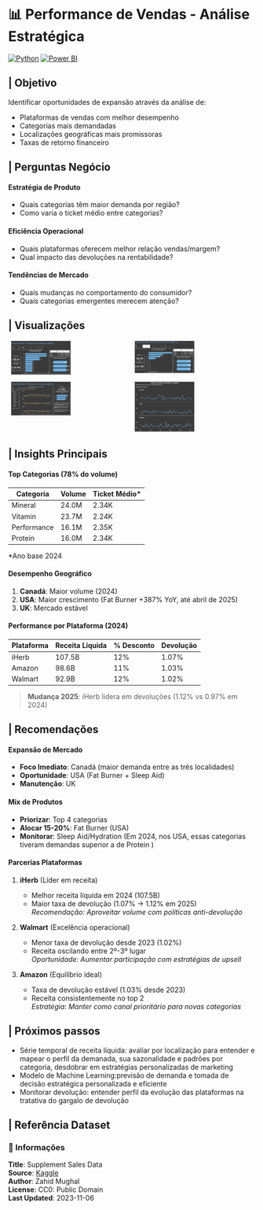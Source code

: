 # 📊 Performance de Vendas - Análise Estratégica
[![Python](https://img.shields.io/badge/Python-3776AB?style=for-the-badge&logo=python&logoColor=white)](https://www.python.org)
[![Power BI](https://img.shields.io/badge/Power_BI-F2C811?style=for-the-badge&logo=powerbi&logoColor=black)](https://powerbi.microsoft.com)

## | Objetivo
Identificar oportunidades de expansão através da análise de:
- Plataformas de vendas com melhor desempenho
- Categorias mais demandadas
- Localizações geográficas mais promissoras
- Taxas de retorno financeiro

## | Perguntas Negócio

#### Estratégia de Produto
- Quais categorias têm maior demanda por região?
- Como varia o ticket médio entre categorias?

#### Eficiência Operacional
- Quais plataformas oferecem melhor relação vendas/margem?
- Qual impacto das devoluções na rentabilidade?

#### Tendências de Mercado
- Quais mudanças no comportamento do consumidor?
- Quais categorias emergentes merecem atenção?

## | Visualizações

<div style="display: flex; flex-wrap: wrap; gap: 10px; justify-content: center;">

  <div style="width: 48%;">
    <a href="https://app.powerbi.com/view?r=eyJrIjoiYTMyYjkxYmUtNmEwYi00MDExLWIwZWMtOTBlMTk4OTFiMWZkIiwidCI6IjE0Y2JkNWE3LWVjOTQtNDZiYS1iMzE0LWNjMGZjOTcyYTE2MSIsImMiOjh9" target="_blank">
      <img src="graphs/dash_1.png" alt="Dashboard Principal" style="width: 50%; max-width: 100%; height: auto; border: 1px solid #ddd;">
    </a>
  </div>

  <div style="width: 48%;">
    <img src="graphs/dash_2.png" alt="Dashboard Principal" style="width: 50%; max-width: 100%; height: auto; border: 1px solid #ddd;">
  </div>

  <div style="width: 48%;">
    <img src="graphs/dash_3.png" alt="Análise Temporal" style="width: 50%; max-width: 100%; height: auto; border: 1px solid #ddd;">
  </div>

  <div style="width: 48%;">
    <img src="graphs/dash_4.png" alt="Análise Temporal" style="width: 50%; max-width: 100%; height: auto; border: 1px solid #ddd;">
  </div>

</div>


## | Insights Principais

#### Top Categorias (78% do volume)
| Categoria     | Volume     | Ticket Médio* |
|---------------|------------|---------------|
| Mineral       | 24.0M      | 2.34K         |
| Vitamin       | 23.7M      | 2.24K         |
| Performance   | 16.1M      | 2.35K         |
| Protein       | 16.0M      | 2.34K         |
*Ano base 2024

#### Desempenho Geográfico
1. **Canadá**: Maior volume (2024)
2. **USA**: Maior crescimento (Fat Burner +387% YoY, até abril de 2025)
3. **UK**: Mercado estável

#### Performance por Plataforma (2024)
| Plataforma | Receita Líquida | % Desconto | Devolução |
|------------|-----------------|------------|-----------|
| iHerb      | 107.5B          | 12%        | 1.07%     |
| Amazon     | 98.6B           | 11%        | 1.03%     |
| Walmart    | 92.9B           | 12%        | 1.02%     |

> **Mudança 2025**: iHerb lidera em devoluções (1.12% vs 0.97% em 2024)

## | Recomendações

#### Expansão de Mercado
- **Foco Imediato**: Canadá (maior demanda entre as três localidades)
- **Oportunidade**: USA (Fat Burner + Sleep Aid)
- **Manutenção**: UK

#### Mix de Produtos
- **Priorizar**: Top 4 categorias
- **Alocar 15-20%**: Fat Burner (USA)
- **Monitorar**: Sleep Aid/Hydration (Em 2024, nos USA, essas categorias tiveram demandas superior a de Protein )

#### Parcerias Plataformas

1. **iHerb** (Líder em receita)  
   - Melhor receita líquida em 2024 (107.5B)  
   - Maior taxa de devolução (1.07% → 1.12% em 2025)  
   *Recomendação: Aproveitar volume com políticas anti-devolução*

2. **Walmart** (Excelência operacional)  
   - Menor taxa de devolução desde 2023 (1.02%)  
   - Receita oscilando entre 2º-3º lugar  
   *Oportunidade: Aumentar participação com estratégias de upsell*

3. **Amazon** (Equilíbrio ideal)  
   - Taxa de devolução estável (1.03% desde 2023)  
   - Receita consistentemente no top 2  
   *Estratégia: Manter como canal prioritário para novas categorias*

## | Próximos passos

- Série temporal de receita líquida: avaliar por localização para entender e mapear o perfil da demanada, sua sazonalidade e padrões por categoria, desdobrar em estratégias personalizadas de marketing
- Modelo de Machine Learning:previsão de demanda e tomada de decisão estratégica personalizada e eficiente
- Monitorar devolução: entender perfil da evolução das plataformas na tratativa do gargalo de devolução 


## | Referência Dataset 

### 📂 Informações
**Title**: Supplement Sales Data  
**Source**: [Kaggle](https://www.kaggle.com/datasets/zahidmughal2343/supplement-sales-data/data)  
**Author**: Zahid Mughal  
**License**: CC0: Public Domain  
**Last Updated**: 2023-11-06
